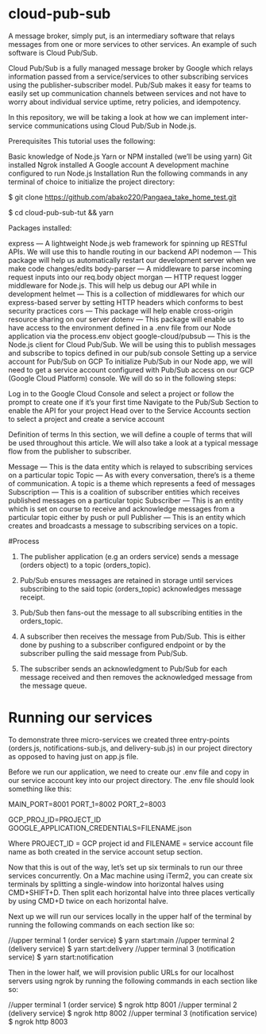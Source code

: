 # cloud-pub-sub
A message broker, simply put, is an intermediary software that relays messages from one or more services to other services. An example of such software is Cloud Pub/Sub.

Cloud Pub/Sub is a fully managed message broker by Google which relays information passed from a service/services to other subscribing services using the publisher-subscriber model. Pub/Sub makes it easy for teams to easily set up communication channels between services and not have to worry about individual service uptime, retry policies, and idempotency.

In this repository, we will be taking a look at how we can implement inter-service communications using Cloud Pub/Sub in Node.js.

Prerequisites
This tutorial uses the following:

Basic knowledge of Node.js
Yarn or NPM installed (we’ll be using yarn)
Git installed
Ngrok installed
A Google account
A development machine configured to run Node.js
Installation
Run the following commands in any terminal of choice to initialize the project directory:

$ git clone https://github.com/abako220/Pangaea_take_home_test.git

$ cd cloud-pub-sub-tut && yarn

Packages installed:

express — A lightweight Node.js web framework for spinning up RESTful APIs. We will use this to handle routing in our backend API
nodemon — This package will help us automatically restart our development server when we make code changes/edits
body-parser — A middleware to parse incoming request inputs into our req.body object
morgan — HTTP request logger middleware for Node.js. This will help us debug our API while in development
helmet — This is a collection of middlewares for which our express-based server by setting HTTP headers which conforms to best security practices
cors — This package will help enable cross-origin resource sharing on our server
dotenv — This package will enable us to have access to the environment defined in a .env file from our Node application via the process.env object
google-cloud/pubsub — This is the Node.js client for Cloud Pub/Sub. We will be using this to publish messages and subscribe to topics defined in our pub/sub console
Setting up a service account for Pub/Sub on GCP
To initialize Pub/Sub in our Node app, we will need to get a service account configured with Pub/Sub access on our GCP (Google Cloud Platform) console. We will do so in the following steps:

Log in to the Google Cloud Console and select a project or follow the prompt to create one if it’s your first time
Navigate to the Pub/Sub Section to enable the API for your project
Head over to the Service Accounts section to select a project and create a service account 

Definition of terms
In this section, we will define a couple of terms that will be used throughout this article. We will also take a look at a typical message flow from the publisher to subscriber.

Message — This is the data entity which is relayed to subscribing services on a particular topic
Topic — As with every conversation, there’s is a theme of communication. A topic is a theme which represents a feed of messages
Subscription — This is a coalition of subscriber entities which receives published messages on a particular topic
Subscriber — This is an entity which is set on course to receive and acknowledge messages from a particular topic either by push or pull
Publisher — This is an entity which creates and broadcasts a message to subscribing services on a topic.


#Process 
1. The publisher application (e.g an orders service) sends a message (orders object) to a topic (orders_topic).

2. Pub/Sub ensures messages are retained in storage until services subscribing to the said topic (orders_topic) acknowledges message receipt.

3. Pub/Sub then fans-out the message to all subscribing entities in the orders_topic.

4. A subscriber then receives the message from Pub/Sub. This is either done by pushing to a subscriber configured endpoint or by the subscriber pulling the said message from Pub/Sub.

5. The subscriber sends an acknowledgment to Pub/Sub for each message received and then removes the acknowledged message from the message queue.

# Running our services
To demonstrate three micro-services we created three entry-points (orders.js, notifications-sub.js, and delivery-sub.js) in our project directory as opposed to having just on app.js file.

Before we run our application, we need to create our .env file and copy in our service account key into our project directory. The .env file should look something like this:

MAIN_PORT=8001
PORT_1=8002
PORT_2=8003

GCP_PROJ_ID=PROJECT_ID
GOOGLE_APPLICATION_CREDENTIALS=FILENAME.json

Where PROJECT_ID = GCP project id and FILENAME = service account file name as both created in the service account setup section.

Now that this is out of the way, let’s set up six terminals to run our three services concurrently. On a Mac machine using iTerm2, you can create six terminals by splitting a single-window into horizontal halves using CMD+SHIFT+D. Then split each horizontal halve into three places vertically by using CMD+D twice on each horizontal halve.

Next up we will run our services locally in the upper half of the terminal by running the following commands on each section like so:

//upper terminal 1 (order service)
$ yarn start:main
//upper terminal 2 (delivery service)
$ yarn start:delivery
//upper terminal 3 (notification service)
$ yarn start:notification

Then in the lower half, we will provision public URLs for our localhost servers using ngrok by running the following commands in each section like so:

//upper terminal 1 (order service)
$ ngrok http 8001
//upper terminal 2 (delivery service)
$ ngrok http 8002
//upper terminal 3 (notification service)
$ ngrok http 8003

